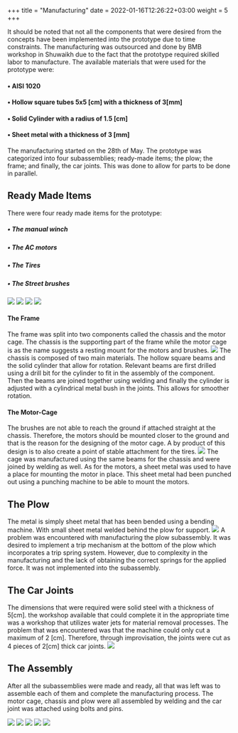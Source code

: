 +++
title = "Manufacturing"
date = 2022-01-16T12:26:22+03:00
weight = 5
+++


It should be noted that not all the components that were desired from the concepts have been implemented into the prototype due to time constraints. The manufacturing was outsourced and done by BMB workshop in Shuwaikh due to the fact that the prototype required skilled labor to manufacture.
The available materials that were used for the prototype were:
#### •	AISI 1020
#### •	Hollow square tubes 5x5 [cm] with a thickness of 3[mm]
#### •	Solid Cylinder with a radius of 1.5 [cm]
#### •	Sheet metal with a thickness of 3 [mm]

The manufacturing started on the 28th of May. The prototype was categorized into four subassemblies; ready-made items; the plow; the frame; and finally, the car joints. This was done to allow for parts to be done in parallel.

## Ready Made Items 
There were four ready made items for the prototype:
##### •	The manual winch
##### •	The AC motors
##### •	The Tires
##### •	The Street brushes
![](images/Picture13.jpg?width=25pC)
![](images/Picture14.jpg?width=25pC)
![](images/Picture15.jpg?width=25pC)
![](images/Picture16.jpg?width=25pC)

#### The Frame
The frame was split into two components called the chassis and the motor cage. The chassis is the supporting part of the frame while the motor cage is as the name suggests a resting mount for the motors and brushes.
![](images/Picture17.png?width=40pC)
The chassis is composed of two main materials. The hollow square beams and the solid cylinder that allow for rotation. Relevant beams are first drilled using a drill bit for the cylinder to fit in the assembly of the component. Then the beams are joined together using welding and finally the cylinder is adjusted with a cylindrical metal bush in the joints. This allows for smoother rotation.

#### The Motor-Cage
The brushes are not able to reach the ground if attached straight at the chassis. Therefore, the motors should be mounted closer to the ground and that is the reason for the designing of the motor cage. A by product of this design is to also create a point of stable attachment for the tires. 
![](images/Picture18.png?width=40pC)
The cage was manufactured using the same beams for the chassis and were joined by welding as well. As for the motors, a sheet metal was used to have a place for mounting the motor in place. This sheet metal had been punched out using a punching machine to be able to mount the motors.

## The Plow
The metal is simply sheet metal that has been bended using a bending machine. With small sheet metal welded behind the plow for support.
![](images/Picture19.jpg?width=40pC)
A problem was encountered with manufacturing the plow subassembly. It was desired to implement a trip mechanism at the bottom of the plow which incorporates a trip spring system. However, due to complexity in the manufacturing and the lack of obtaining the correct springs for the applied force. It was not implemented into the subassembly.

## The Car Joints
The dimensions that were required were solid steel with a thickness of 5[cm]. the workshop available that could complete it in the appropriate time was a workshop that utilizes water jets for material removal processes. The problem that was encountered was that the machine could only cut a maximum of 2 [cm]. Therefore, through improvisation, the joints were cut as 4 pieces of 2[cm] thick car joints.
![](images/Picture20.jpg)

## The Assembly
After all the subassemblies were made and ready, all that was left was to assemble each of them and complete the manufacturing process. The motor cage, chassis and plow were all assembled by welding and the car joint was attached using bolts and pins.

![](images/IMG-20220611-WA0007.jpg)
![](images/IMG_6196.jpg)
![](images/IMG_6198.jpeg)
![](images/IMG_6186.jpeg)
![](images/IMG_6208.jpeg)



